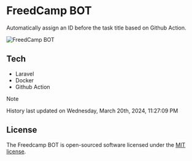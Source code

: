 # FreedCamp BOT

Automatically assign an ID before the task title based on Github Action.

![FreedCamp BOT](https://repository-images.githubusercontent.com/737932867/7d34798b-2680-471c-b089-a78a718d3d6a)

## Tech

- Laravel
- Docker
- Github Action

> [!NOTE]  
> History last updated on Wednesday, March 20th, 2024, 11:27:09 PM

## License

The Freedcamp BOT is open-sourced software licensed under the [MIT license](https://opensource.org/licenses/MIT).
